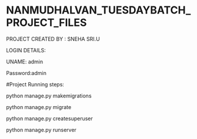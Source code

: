 # NANMUDHALVAN_TUESDAYBATCH_PROJECT_FILES

PROJECT CREATED BY : SNEHA SRI.U



LOGIN DETAILS:


UNAME: admin


Password:admin




#Project Running steps:

python manage.py makemigrations

python manage.py migrate

python manage.py createsuperuser

python manage.py runserver
